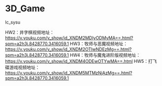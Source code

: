# 3D_Game
lc_sysu


HW2：井字棋视频地址：https://v.youku.com/v_show/id_XNDM2MDIyODMyMA==.html?spm=a2h3j.8428770.3416059.1
HW3：牧师与恶魔视频地址：https://v.youku.com/v_show/id_XNDM2OTIwNDEzMg==.html?spm=a2h3j.8428770.3416059.1
HW4：牧师与魔鬼进阶版视频地址：https://v.youku.com/v_show/id_XNDM4ODEwOTYwMA==.html
HW5：打飞碟游戏视频地址：https://v.youku.com/v_show/id_XNDM5MTMzNjAzMg==.html?spm=a2h3j.8428770.3416059.1
